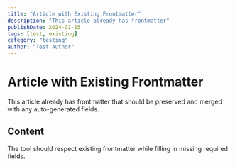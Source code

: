 ```yaml
---
title: "Article with Existing Frontmatter"
description: "This article already has frontmatter"
publishDate: 2024-01-15
tags: [test, existing]
category: "testing"
author: "Test Author"
---
```


# Article with Existing Frontmatter

This article already has frontmatter that should be preserved and merged with any auto-generated fields.

## Content

The tool should respect existing frontmatter while filling in missing required fields.
